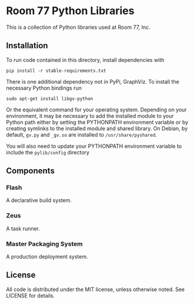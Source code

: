 # Room 77 Python Libraries
This is a collection of Python libraries used at Room 77, Inc.

## Installation
To run code contained in this directory, install dependencies with

    pip install -r stable-requirements.txt

There is one additional dependency not in PyPi, GraphViz. To install the necessary Python bindings run

    sudo apt-get install libgv-python

Or the equivalent command for your operating system. Depending on your environment, it may be necessary to add the installed module to your Python path either by setting the PYTHONPATH environment variable or by creating symlinks to the installed module and shared library. On Debian, by default, `gv.py` and `_gv.so` are installed to `/usr/share/pyshared`.

You will also need to update your PYTHONPATH environment variable to include the `pylib/config` directory

## Components

### Flash
A declarative build system.

### Zeus
A task runner.

### Master Packaging System
A production deployment system.

## License
All code is distributed under the MIT license, unless otherwise noted. See LICENSE for details.